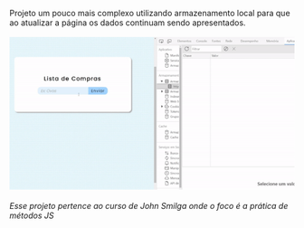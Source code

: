 
Projeto um pouco mais complexo utilizando armazenamento local para que ao atualizar a página os dados continuam sendo apresentados. 
<br><br>
<img width=1000 src='teste.gif'/>
<br><br>
<em>Esse projeto pertence ao curso de John Smilga onde o foco é a prática de métodos JS</em>
